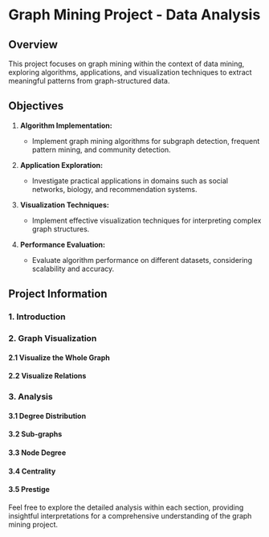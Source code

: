 # Graph Mining Project - Data Analysis

## Overview

This project focuses on graph mining within the context of data mining, exploring algorithms, applications, and visualization techniques to extract meaningful patterns from graph-structured data.

## Objectives

1. **Algorithm Implementation:**
   - Implement graph mining algorithms for subgraph detection, frequent pattern mining, and community detection.

2. **Application Exploration:**
   - Investigate practical applications in domains such as social networks, biology, and recommendation systems.

3. **Visualization Techniques:**
   - Implement effective visualization techniques for interpreting complex graph structures.

4. **Performance Evaluation:**
   - Evaluate algorithm performance on different datasets, considering scalability and accuracy.

## Project Information

### 1. Introduction

### 2. Graph Visualization

#### 2.1 Visualize the Whole Graph

#### 2.2 Visualize Relations

### 3. Analysis

#### 3.1 Degree Distribution

#### 3.2 Sub-graphs

#### 3.3 Node Degree

#### 3.4 Centrality

#### 3.5 Prestige

Feel free to explore the detailed analysis within each section, providing insightful interpretations for a comprehensive understanding of the graph mining project.
